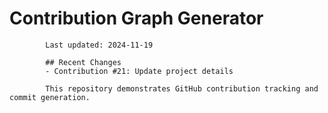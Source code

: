# Contribution Graph Generator
            
            Last updated: 2024-11-19
            
            ## Recent Changes
            - Contribution #21: Update project details
            
            This repository demonstrates GitHub contribution tracking and commit generation.
        